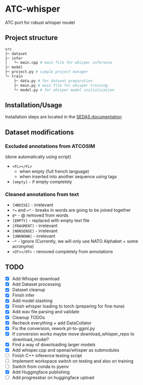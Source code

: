 
# ATC-whisper

ATC port for robust whisper model

## Project structure

``` python
src
├─ dataset
├─ infer
│   └─ main.cpp # main file for whisper inference
├─ model
├─ project.py # simple project manager
└─ train
    ├─ data.py # for dataset preparation
    ├─ main.py # main file for whisper training
    └─ model.py # for whisper model initialization
```

## Installation/Usage

Installation steps are located in the [SEDAS documentation](https://sedas-docs.readthedocs.io/en/latest/user-manual.html#app-installation)

## Dataset modifications

### Excluded annotations from ATCOSIM

(done automatically using script)

- `<FL></FL>`
    - when empty (full french language)
    - when inserted into another sequence using <FL> tags
- `[empty]` - if empty completely

### Cleaned annotations from text

- `[HNOISE]` - irrelevant
- `*=` and `=*` - breaks in words are going to be joined together
- `@*` - @ removed from words
- `[EMPTY]` - replaced with empty text file
- `[FRAGMENT]` - irrelevant
- `[NONSENSE]` - irrelevant
- `[UNKNOWN]` - irrelevant
- `~*` - Ignore (Currently, we will only use NATO Alphabet + some acronyms)
- `<OT></OT>` - removed completely from annotations

## TODO

- [x] Add Whisper download
- [x] Add Dataset processing
- [x] Dataset cleanup
- [x] Finish infer
- [x] Add model stashing
- [x] Finish whisper loading to torch (preparing for fine-tune)
- [x] Add wav file parsing and validate
- [x] Cleanup TODOs
- [x] Recheck everything + add DataCollator
- [x] Fix the conversion, rework pt-to-ggml.py
- [x] If conversion works maybe move download_whisper_repo to download_model?
- [x] Find a way of downloading larger models
- [x] Add whisper.cpp and openai/whisper as submodules
- [ ] Finish C++ inference testing script
- [ ] Implement workspace switch on testing and also on training
- [ ] Switch from conda to pyenv
- [x] Add Huggingface publishing
- [ ] Add progressbar on huggingface upload
